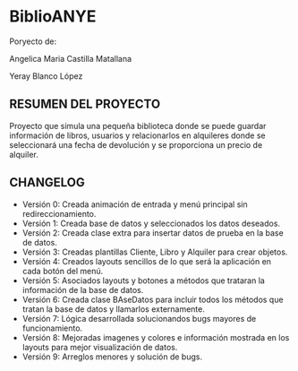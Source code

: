 # BiblioANYE

Poryecto de:

Angelica Maria Castilla Matallana

Yeray Blanco López

## RESUMEN DEL PROYECTO

Proyecto que simula una pequeña biblioteca donde se puede guardar información de libros, usuarios y relacionarlos
en alquileres donde se seleccionará una fecha de devolución y se proporciona un precio de alquiler.

## CHANGELOG

<ul>
<li>Versión 0: Creada animación de entrada y menú principal sin redireccionamiento.</li>
<li>Versión 1: Creada base de datos y seleccionados los datos deseados.</li>
<li>Versión 2: Creada clase extra para insertar datos de prueba en la base de datos.</li>
<li>Versión 3: Creadas plantillas Cliente, Libro y Alquiler para crear objetos.</li>
<li>Versión 4: Creados layouts sencillos de lo que será la aplicación en cada botón del menú.</li>
<li>Versión 5: Asociados layouts y botones a métodos que trataran la información de la base de datos.</li>
<li>Versión 6: Creada clase BAseDatos para incluir todos los métodos que tratan la base de datos y llamarlos externamente.</li>
<li>Versión 7: Lógica desarrollada solucionandos bugs mayores de funcionamiento.</li>
<li>Versión 8: Mejoradas imagenes y colores e información mostrada en los layouts para mejor visualización de datos.</li>
<li>Versión 9: Arreglos menores y solución de bugs.</li>
</ul>

